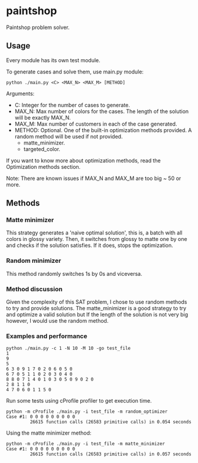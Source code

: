 # paintshop
Paintshop problem solver.

## Usage

Every module has its own test module.

To generate cases and solve them, use main.py module:

`python ./main.py <C> <MAX_N> <MAX_M> [METHOD]`

Arguments:

* C: Integer for the number of cases to generate.
* MAX_N: Max number of colors for the cases. The length of the solution will be exactly MAX_N.
* MAX_M: Max number of customers in each of the case generated.
* METHOD: Optional. One of the built-in optimization methods provided. A random method will be used if not provided.
	* matte_minimizer.
	* targeted_color.

If you want to know more about optimization methods, read the Optimization methods section.

Note: There are known issues if MAX_N and MAX_M are too big ~ 50 or more.

## Methods

### Matte minimizer

This strategy generates a 'naive optimal solution', this is, a batch with all colors in glossy variety. Then, it switches from glossy to matte one by one and checks if the solution satisfies. If it does, stops the optimization.

### Random minimizer

This method randomly switches 1s by 0s and viceversa.

### Method discussion

Given the complexity of this SAT problem, I chose to use random methods to try and provide solutions.
The matte_minimizer is a good strategy to try and optimize a valid solution but
If the length of the solution is not very big however, I would use the random method.

### Examples and performance 

```
python ./main.py -c 1 -N 10 -M 10 -go test_file
1
9
5
6 3 0 9 1 7 0 2 0 6 0 5 0
6 7 0 5 1 1 0 2 0 3 0 4 0
8 8 0 7 1 4 0 1 0 3 0 5 0 9 0 2 0
2 8 1 1 0
4 7 0 6 0 1 1 5 0
```

Run some tests using cProfile profiler to get execution time.

```
python -m cProfile ./main.py -i test_file -m random_optimizer
Case #1: 0 0 0 0 0 0 0 0 0
         26615 function calls (26583 primitive calls) in 0.054 seconds

```

Using the matte minimizer method:

```
python -m cProfile ./main.py -i test_file -m matte_minimizer
Case #1: 0 0 0 0 0 0 0 0 0
         26615 function calls (26583 primitive calls) in 0.057 seconds
```